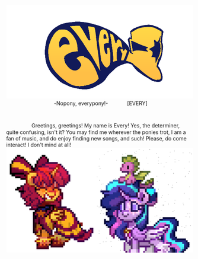 <img src="https://github.com/noponyeverypony/noponyeverypony/blob/main/logo.png">
ㅤㅤㅤㅤㅤㅤㅤㅤㅤㅤ-Nopony, everypony!-ㅤㅤㅤㅤ[EVERY]
ㅤㅤㅤㅤㅤㅤㅤㅤㅤㅤㅤㅤㅤㅤㅤㅤㅤㅤㅤㅤㅤㅤㅤㅤㅤㅤㅤㅤㅤㅤㅤㅤㅤㅤㅤㅤㅤㅤㅤㅤㅤㅤㅤㅤㅤㅤㅤㅤㅤㅤㅤㅤㅤㅤㅤㅤㅤㅤㅤㅤㅤㅤㅤㅤ
ㅤㅤㅤㅤㅤㅤㅤㅤㅤㅤㅤㅤㅤㅤㅤㅤㅤㅤㅤㅤㅤㅤㅤㅤㅤㅤㅤ
Greetings, greetings! My name is Every! Yes, the determiner, quite confusing, isn't it?
You may find me wherever the ponies trot, I am a fan of music, and do enjoy finding new songs, and such!
Please, do come interact! I don't mind at all! 

<img src="https://github.com/noponyeverypony/noponyeverypony/blob/main/ezgif-5eb082ae0cb216.gif">

